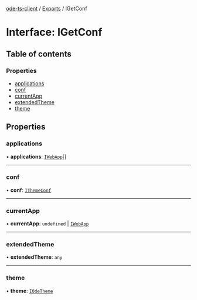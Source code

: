 [ode-ts-client](../README.md) / [Exports](../modules.md) / IGetConf

# Interface: IGetConf

## Table of contents

### Properties

- [applications](IGetConf.md#applications)
- [conf](IGetConf.md#conf)
- [currentApp](IGetConf.md#currentapp)
- [extendedTheme](IGetConf.md#extendedtheme)
- [theme](IGetConf.md#theme)

## Properties

### applications

• **applications**: [`IWebApp`](IWebApp.md)[]

___

### conf

• **conf**: [`IThemeConf`](IThemeConf.md)

___

### currentApp

• **currentApp**: `undefined` \| [`IWebApp`](IWebApp.md)

___

### extendedTheme

• **extendedTheme**: `any`

___

### theme

• **theme**: [`IOdeTheme`](IOdeTheme.md)
